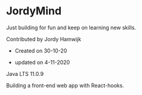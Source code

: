 # JordyMind

Just building for fun and keep on learning new skills.
 
 
Contributed by Jordy Hamwijk
- Created on 30-10-20


- updated on 4-11-2020


Java LTS 11.0.9


Building a front-end web app with React-hooks.


